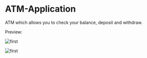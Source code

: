 # ATM-Application
ATM which allows you to check your balance, deposit and withdraw.

Preview:

![first](https://user-images.githubusercontent.com/100083184/196025284-03a08e59-bc79-4046-ad99-0e95a883c7c4.png)


![first](https://user-images.githubusercontent.com/100083184/196026306-3d949f1b-d864-479d-80d1-84af2ca60a0a.png)

